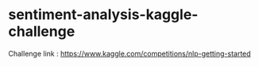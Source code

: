 # sentiment-analysis-kaggle-challenge

Challenge link : https://www.kaggle.com/competitions/nlp-getting-started
